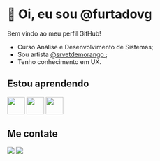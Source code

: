 # 👋 Oi, eu sou @furtadovg

 Bem vindo ao meu perfil GitHub!
- Curso Análise e Desenvolvimento de Sistemas;
- Sou artista <a href="https://www.instagram.com/srvetdemorango/" target="_blank"> @srvetdemorango </a>;
- Tenho conhecimento em UX.


## Estou aprendendo

<img loading="js" src="https://cdn.jsdelivr.net/gh/devicons/devicon@latest/icons/javascript/javascript-original.svg"
          width="40" height="40"/> 
<img loading="html" src="https://cdn.jsdelivr.net/gh/devicons/devicon@latest/icons/html5/html5-original.svg"  width="40" height="40"/>
<img loading="css" src="https://cdn.jsdelivr.net/gh/devicons/devicon@latest/icons/css3/css3-original.svg" width="40" height="40" />
          

 ## Me contate
<div>
<a href = "mailto:furtadovicenteg@gmail.com"><img loading="lazy" src="https://img.shields.io/badge/Gmail-D14836?style=for-the-badge&logo=gmail&logoColor=white" target="_blank"></a>
<a href="https://www.linkedin.com/in/giulia-furtado-33071a240/" target="_blank"><img loading="lazy" src="https://img.shields.io/badge/-LinkedIn-%230077B5?style=for-the-badge&logo=linkedin&logoColor=white" target="_blank"></a>   
</div>
